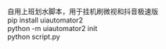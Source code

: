 自用上班划水脚本，用于挂机刷微视和抖音极速版  
pip install uiautomator2  
python -m uiautomator2 init  
python script.py  

